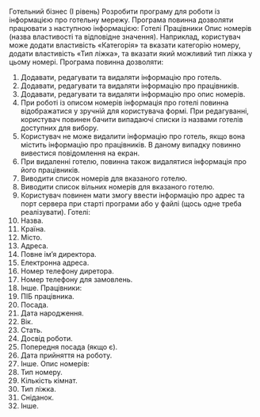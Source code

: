 Готельний бізнес (І рівень)
Розробити програму для роботи із інформацією про готельну мережу.
Програма повинна дозволяти працювати з наступною інформацією:
Готелі
Працівники
Опис номерів (назва властивості та відповідне значення). Наприклад, користувач може додати властивість «Категорія» та вказати категорію номеру, додати властивість «Тип ліжка», та вказати який можливий тип ліжка у цьому номері.
Програма повинна дозволяти:
1. Додавати, редагувати та видаляти інформацію про готель.
2. Додавати, редагувати та видаляти інформацію про працівників.
3. Додавати, редагувати та видаляти інформацію про опис номерів. 
4. При роботі із описом номерів інформація про готелі повинна відображатися у зручній для користувача формі. При редагуванні, користувач повинен бачити випадаючі списки із назвами готелів доступних для вибору.
5. Користувач не може видалити інформацію про готель, якщо вона містить інформацію про працівників. В даному випадку повинно вивестися повідомлення на екран.
6. При видаленні готелю, повинна також видалятися інформація про його працівників.
7. Виводити список номерів для вказаного готелю.
8. Виводити список вільних номерів для вказаного готелю. 
9. Користувач повинен мати змогу ввести інформацію про адрес та порт сервера при старті програми або у файлі (щось одне треба реалізувати). 
Готелі:
1. Назва.
2. Країна.
3. Місто.
4. Адреса.
5. Повне ім’я директора.
6. Електронна адреса.
7. Номер телефону диретора.
8. Номер телефону для замовлень.
9. Інше.
Працівники:
1. ПІБ працівника.
2. Посада.
3. Дата народження.
4. Вік.
5. Стать.
6. Досвід роботи.
7. Попередня посада (якщо є).
8. Дата прийняття на роботу.
9. Інше.
Опис номерів:
1. Тип номеру.
2. Кількість кімнат.
3. Тип ліжка.
4. Сніданок.
5. Інше.
